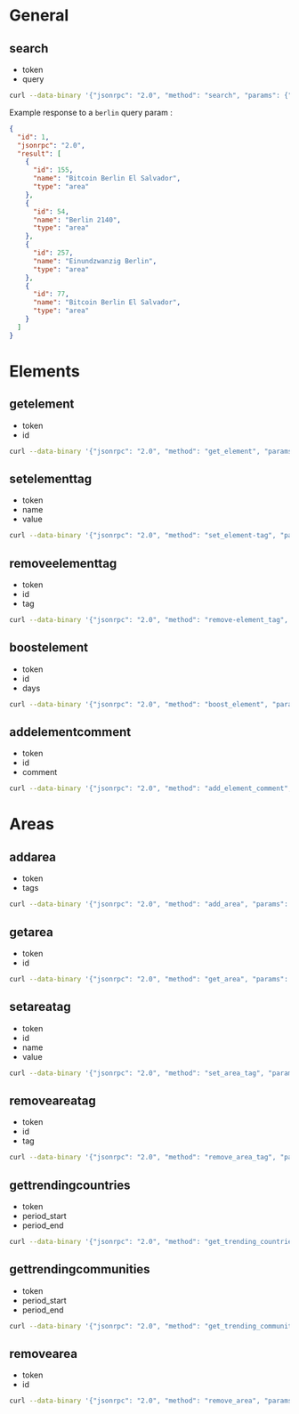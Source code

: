 # General

## search

- token
- query

```bash
curl --data-binary '{"jsonrpc": "2.0", "method": "search", "params": {"password": "xxx", "query": "query", "id": 1}' https://api.btcmap.org/rpc
```

Example response to a `berlin` query param :

```json
{
  "id": 1,
  "jsonrpc": "2.0",
  "result": [
    {
      "id": 155,
      "name": "Bitcoin Berlin El Salvador",
      "type": "area"
    },
    {
      "id": 54,
      "name": "Berlin 2140",
      "type": "area"
    },
    {
      "id": 257,
      "name": "Einundzwanzig Berlin",
      "type": "area"
    },
    {
      "id": 77,
      "name": "Bitcoin Berlin El Salvador",
      "type": "area"
    }
  ]
}
```

# Elements

## getelement

- token
- id

```bash
curl --data-binary '{"jsonrpc": "2.0", "method": "get_element", "params": {"password": "xxx", "id": "node:12141608846"}, "id": 1}' https://api.btcmap.org/rpc
```

## setelementtag

- token
- name
- value

```bash
curl --data-binary '{"jsonrpc": "2.0", "method": "set_element-tag", "params": {"password": "xxx", "id": "node:12141608846", "name": "foo", "value": "bar"}, "id": 1}' https://api.btcmap.org/rpc
```

## removeelementtag

- token
- id
- tag

```bash
curl --data-binary '{"jsonrpc": "2.0", "method": "remove-element_tag", "params": {"password": "xxx", "id": "node:12141608846", "tag": "foo"}, "id": 1}' https://api.btcmap.org/rpc
```

## boostelement

- token
- id
- days

```bash
curl --data-binary '{"jsonrpc": "2.0", "method": "boost_element", "params": {"password": "xxx", "id": "node:12141608846", "days": 7}, "id": 1}' https://api.btcmap.org/rpc
```

## addelementcomment

- token
- id
- comment

```bash
curl --data-binary '{"jsonrpc": "2.0", "method": "add_element_comment", "params": {"password": "xxx", "id": "node:12141608846", "comment": "test comment"}, "id": 1}' https://api.btcmap.org/rpc
```

<!-- ## generateelementissues -->

# Areas

## addarea

- token
- tags

```bash
curl --data-binary '{"jsonrpc": "2.0", "method": "add_area", "params": {"password": "xxx", "tags": {"url_alias": "test-area", "geo_json": {"type":"Point","coordinates":[0,0]}}}, "id": 1}' https://api.btcmap.org/rpc
```

## getarea

- token
- id

```bash
curl --data-binary '{"jsonrpc": "2.0", "method": "get_area", "params": {"password": "xxx", "id": "test-area"}, "id": 1}' https://api.btcmap.org/rpc
```

## setareatag

- token
- id
- name
- value

```bash
curl --data-binary '{"jsonrpc": "2.0", "method": "set_area_tag", "params": {"password": "xxx", "id": "test-area", "name": "foo", "value": "bar"}, "id": 1}' https://api.btcmap.org/rpc
```

## removeareatag

- token
- id
- tag

```bash
curl --data-binary '{"jsonrpc": "2.0", "method": "remove_area_tag", "params": {"password": "xxx", "id": "test-area", "tag": "foo"}, "id": 1}' https://api.btcmap.org/rpc
```

## gettrendingcountries

- token
- period_start
- period_end

```bash
curl --data-binary '{"jsonrpc": "2.0", "method": "get_trending_countries", "params": {"password": "xxx", "period_start": "2024-01-01", "period_end": "2024-02-01"}, "id": 1}' https://api.btcmap.org/rpc
```

## gettrendingcommunities

- token
- period_start
- period_end

```bash
curl --data-binary '{"jsonrpc": "2.0", "method": "get_trending_communities", "params": {"password": "xxx", "period_start": "2024-01-01", "period_end": "2024-02-01"}, "id": 1}' https://api.btcmap.org/rpc
```

## removearea

- token
- id

```bash
curl --data-binary '{"jsonrpc": "2.0", "method": "remove_area", "params": {"password": "xxx", "id": "test-area"}, "id": 1}' https://api.btcmap.org/rpc
```
